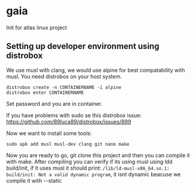 # gaia
Init for atlas linux project
## Setting up developer environment using distrobox
We use musl with clang, we would use alpine for best compatability with musl.
You need distrobox on your host system.
```
distrobox create -n CONTAINERNAME -i alpine
distrobox enter CONTAINERNAME
```
Set password and you are in container.

If you have problems with sudo se this distrobox issue: 
https://github.com/89luca89/distrobox/issues/899

Now we want to install some tools: 
```
sudo apk add musl musl-dev clang git nano make
```
Now you are ready to go, git clone this project and then you can compile it with make.
After compiling you can verify if its using musl using ldd build/init, if it uses musl it should print:
``/lib/ld-musl-x86_64.so.1: build/init: Not a valid dynamic program``,
it isnt dynamic beacuse we compile it with --static
